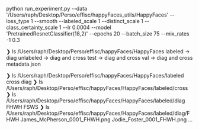 python run_experiment.py --data '/Users/raph/Desktop/Perso/effisc/happyFaces_utils/HappyFaces' --loss_type 1 --smooth --labeled_scale 1 --distinct_scale 1 --class_certainty_scale 1 --lr 0.0004 --model 'PretrainedResnetClassifier(18,2)' --epochs 20 --batch_size 75 --mix_rates -1 0.3

❯ ls /Users/raph/Desktop/Perso/effisc/happyFaces/HappyFaces
labeled -> diag
unlabeled -> diag and cross
test -> diag and cross
val -> diag and cross
metadata.json


❯ ls /Users/raph/Desktop/Perso/effisc/happyFaces/HappyFaces/labeled
cross diag
❯ ls /Users/raph/Desktop/Perso/effisc/happyFaces/HappyFaces/labeled/cross
❯ ls /Users/raph/Desktop/Perso/effisc/happyFaces/HappyFaces/labeled/diag
FHWH FSWS
❯ ls /Users/raph/Desktop/Perso/effisc/happyFaces/HappyFaces/labeled/diag/FHWH
James_McPherson_0001_FHWH.png       Jodie_Foster_0001_FHWH.png          ...




